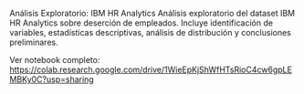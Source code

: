 Análisis Exploratorio: IBM HR Analytics
Análisis exploratorio del dataset IBM HR Analytics sobre deserción de empleados. Incluye identificación de variables, estadísticas descriptivas, análisis de distribución y conclusiones preliminares.

Ver notebook completo: https://colab.research.google.com/drive/1WieEpKjShWfHTsRioC4cw6gpLEMBKy0C?usp=sharing


